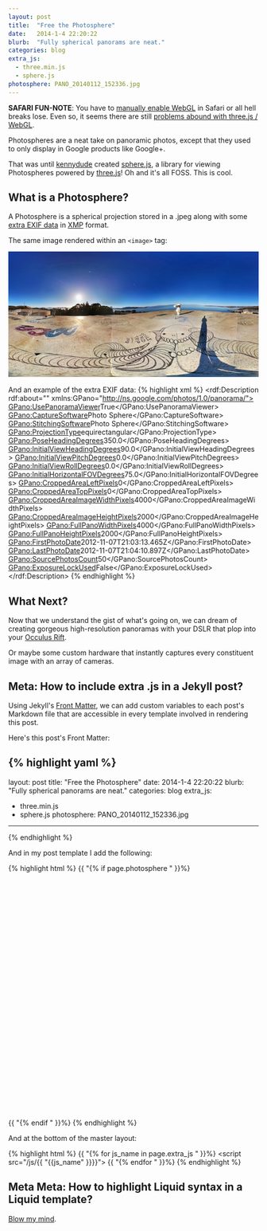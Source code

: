 ```yaml
---
layout: post
title:  "Free the Photosphere"
date:   2014-1-4 22:20:22
blurb:  "Fully spherical panorams are neat."
categories: blog
extra_js:
  - three.min.js
  - sphere.js
photosphere: PANO_20140112_152336.jpg
---
```

**SAFARI FUN-NOTE**: You have to [manually enable WebGL](https://discussions.apple.com/thread/3300585?start=0&tstart=0) in Safari or all hell breaks lose. Even so, it seems there are still [problems abound with three.js / WebGL](https://github.com/mrdoob/three.js/issues/3015).

Photospheres are a neat take on panoramic photos, except that they used to only display in Google products like Google+.

That was until [kennydude](https://github.com/kennydude/) created [sphere.js](https://github.com/kennydude/photosphere), a library for viewing Photospheres powered by [three.js](http://threejs.org/)! Oh and it's all FOSS. This is cool.

## What is a Photosphere?
A Photosphere is a spherical projection stored in a .jpeg along with some [extra EXIF data](https://developers.google.com/photo-sphere/metadata/?hl=en) in [XMP](http://en.wikipedia.org/wiki/Extensible_Metadata_Platform) format.

The same image rendered within an `<image>` tag:

![Flat Panorama](/img/PANO_FLAT_20140112_152336.jpg)

And an example of the extra EXIF data:
{% highlight xml %}
<rdf:Description rdf:about="" xmlns:GPano="http://ns.google.com/photos/1.0/panorama/">
    <GPano:UsePanoramaViewer>True</GPano:UsePanoramaViewer>
    <GPano:CaptureSoftware>Photo Sphere</GPano:CaptureSoftware>
    <GPano:StitchingSoftware>Photo Sphere</GPano:StitchingSoftware>
    <GPano:ProjectionType>equirectangular</GPano:ProjectionType>
    <GPano:PoseHeadingDegrees>350.0</GPano:PoseHeadingDegrees>
    <GPano:InitialViewHeadingDegrees>90.0</GPano:InitialViewHeadingDegrees>
    <GPano:InitialViewPitchDegrees>0.0</GPano:InitialViewPitchDegrees>
    <GPano:InitialViewRollDegrees>0.0</GPano:InitialViewRollDegrees>
    <GPano:InitialHorizontalFOVDegrees>75.0</GPano:InitialHorizontalFOVDegrees>
    <GPano:CroppedAreaLeftPixels>0</GPano:CroppedAreaLeftPixels>
    <GPano:CroppedAreaTopPixels>0</GPano:CroppedAreaTopPixels>
    <GPano:CroppedAreaImageWidthPixels>4000</GPano:CroppedAreaImageWidthPixels>
    <GPano:CroppedAreaImageHeightPixels>2000</GPano:CroppedAreaImageHeightPixels>
    <GPano:FullPanoWidthPixels>4000</GPano:FullPanoWidthPixels>
    <GPano:FullPanoHeightPixels>2000</GPano:FullPanoHeightPixels>
    <GPano:FirstPhotoDate>2012-11-07T21:03:13.465Z</GPano:FirstPhotoDate>
    <GPano:LastPhotoDate>2012-11-07T21:04:10.897Z</GPano:LastPhotoDate>
    <GPano:SourcePhotosCount>50</GPano:SourcePhotosCount>
    <GPano:ExposureLockUsed>False</GPano:ExposureLockUsed>
</rdf:Description>
{% endhighlight %}

## What Next?

Now that we understand the gist of what's going on, we can dream of creating gorgeous high-resolution panoramas with your DSLR that plop into your [Occulus Rift](https://bitbucket.org/wolfpld/panorift/overview).

Or maybe some custom hardware that instantly captures every constituent image with an array of cameras.

## Meta: How to include extra .js in a Jekyll post?

Using Jekyll's [Front Matter](http://jekyllrb.com/docs/frontmatter/), we can add custom variables to each post's Markdown file that are accessible in every template involved in rendering this post.

Here's this post's Front Matter:

{% highlight yaml %}
---
layout: post
title:  "Free the Photosphere"
date:   2014-1-4 22:20:22
blurb:  "Fully spherical panorams are neat."
categories: blog
extra_js:
  - three.min.js
  - sphere.js
photosphere: PANO_20140112_152336.jpg
---
{% endhighlight %}

And in my post template I add the following:

{% highlight html %}
{{ "{% if page.photosphere " }}%}
	<div id="photosphere" style="height:480px"></div>
	<script>
	window.onload = function() {
		new Photosphere("/img/{{ "{{page.photosphere" }}}}").loadPhotosphere(document.getElementById("photosphere"));
	};
	</script>
{{ "{% endif " }}%}
{% endhighlight %}

And at the bottom of the master layout:

{% highlight html %}
{{ "{% for js_name in page.extra_js " }}%}
    <script src="/js/{{ "{{js_name" }}}}"></script>
{{ "{% endfor " }}%}
{% endhighlight %}
## Meta Meta: How to highlight Liquid syntax in a Liquid template?

[Blow my mind](https://raw2.github.com/scottkf/tesoriere.com/master/_posts/2010-08-25-liquid-code-in-a-liquid-template-with-jekyll.markdown).



